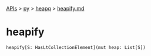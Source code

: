 [APIs](../../index.md) > [py](../index.md) > [heapq](./index.md) > [heapify.md]()

# heapify

```
heapify[S: HasLtCollectionElement](mut heap: List[S])
```
